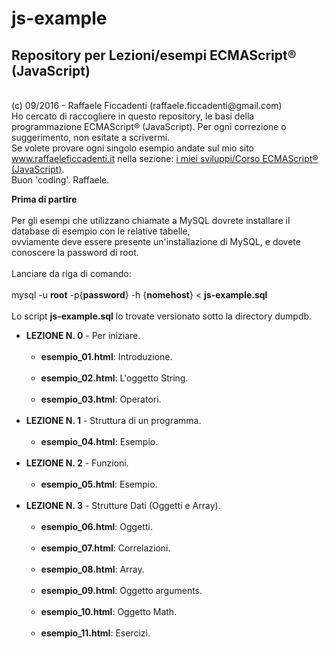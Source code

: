 # js-example
<h2><strong> Repository per Lezioni/esempi ECMAScript® (JavaScript) </strong></h2>
<br>
(c) 09/2016 - Raffaele Ficcadenti (raffaele.ficcadenti@gmail.com) <br>
Ho cercato di raccogliere in questo repository, le basi della programmazione ECMAScript® (JavaScript).
Per ogni correzione o suggerimento, non esitate a scrivermi.<br>
Se volete provare ogni singolo esempio andate sul mio sito <a href="http://www.raffaeleficcadenti.it/">www.raffaeleficcadenti.it</a> nella sezione: <a href="http://www.raffaeleficcadenti.it/components/corso_js.php?lang=it">i miei sviluppi/Corso ECMAScript® (JavaScript)</a>.<br>
Buon 'coding'.
Raffaele.
<p>
	<b>Prima di partire</b><br><br>
	Per gli esempi che utilizzano chiamate a MySQL dovrete installare il database di esempio con le relative tabelle,<br>
	ovviamente deve essere presente un'installazione di MySQL, e dovete conoscere la password di root.<br><br>
	Lanciare da riga di comando:<br><br>
		mysql -u <strong>root</strong> -p{<strong>password</strong>} -h {<strong>nomehost</strong>} < <strong>js-example.sql</strong><br><br>
	Lo script <strong>js-example.sql</strong> lo trovate versionato sotto la directory dumpdb.
</p>
<ul>
	<li><strong>LEZIONE N. 0</strong> - Per iniziare.
		<ul>
			<br>
			<li><b>esempio_01.html</b>: Introduzione.</li>
			<br>
			<li><b>esempio_02.html</b>: L'oggetto String.</li>
			<br>
			<li><b>esempio_03.html</b>: Operatori.</li>
			<br>
		</ul>
	</li>
	<li><strong>LEZIONE N. 1</strong> - Struttura di un programma.
		<ul>
			<br>
			<li><b>esempio_04.html</b>: Esempio.</li>
			<br>
		</ul>
	</li>
	<li><strong>LEZIONE N. 2</strong> - Funzioni.
		<ul>
			<br>
			<li><b>esempio_05.html</b>: Esempio.</li>
			<br>
		</ul>
	</li>
	<li><strong>LEZIONE N. 3</strong> - Strutture Dati (Oggetti e Array).
		<ul>
			<br>
			<li><b>esempio_06.html</b>: Oggetti.</li>
			<br>
			<li><b>esempio_07.html</b>: Correlazioni.</li>
			<br>
			<li><b>esempio_08.html</b>: Array.</li>
			<br>
			<li><b>esempio_09.html</b>: Oggetto arguments.</li>
			<br>
			<li><b>esempio_10.html</b>: Oggetto Math.</li>
			<br>
			<li><b>esempio_11.html</b>: Esercizi.</li>
			<br>
		</ul>
	</li>

</ul>
